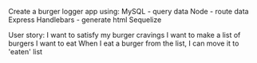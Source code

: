 Create a burger logger app using:
    MySQL - query data
    Node - route data
    Express
    Handlebars - generate html
    Sequelize

User story:
    I want to satisfy my burger cravings
    I want to make a list of burgers I want to eat
    When I eat a burger from the list, I can move it to 'eaten' list
     


